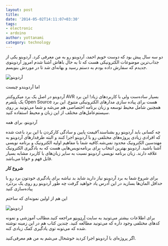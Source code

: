 ```yaml
---
layout: post
title:  
date: '2014-05-02T14:11:07+03:30'
tags:
- electronic
- ardoino
author: yottanami
category: technology
---
```

دو سه سال پیش بود که دوست خوبم احمد، آردوینو رو به من معرفی کرد.
آردوینو یکی از جذاب‌ترین موضوعات الکترونیکی هست که تا به حال باهاش آشنا شدم امروز آردوینوی جدیدم که سفارش داده بودم به دستم رسید و بهانه‌ای شد تا در موردش بنویسم.

![آردوینو](https://dl.dropboxusercontent.com/u/106779105/blog/arduino.jpg)

اما آردویندو چیست 

آردوینو در اصل یک برد میکروکنتر AVR بسیار ساده‌ست ولی با کاربردهای زیاد! این برد یک پلتفرم Open Source هست برای پیاده سازی مدارهای الکترونیکی متنوع. این برد همچنین شامل محیط توسعه و زبان برنامه اختصاصی هم می‌شه و شما می‌تونید بر روی سیستم‌عامل‌های مختلف از این زبان و محیط استفاده کنید.


آردوینو، برای همه 

چه کسانی باید آردوینو رو بشناسند؟قیمت پایین و سادگی کارکردن با این برد باعث شده که افرادی زیادی پروژه‌های مختلفی رو با آردوینو اجرا کنند و البته طرفدار‌های آردوینو به مهندسین الکترونیک محدود نمی‌شه.کافیه شما با مفاهیم اولیه الکترونیک و برنامه نویسی آشنا باشید.
آردوینو بهترین انتخاب برای برنامه‌نویس‌هایی هست که به یادگیری الکترونیک علاقه دارند. زبان برنامه نویسی آردوینو نسبت به سایر زبان‌های با کاربرد مشابه بسیار قابل فهم و خوانا می‌باشد.

**شروع کار**

برای شروع شما به برد آردوینو نیاز دارید شاید بد نباشه برای یادگیری خودتون برد رو با حداقل المان‌ها بسازید در این آدرس یاد خواهید گرفت چه طور آردوینو رو روی یک بردبُرد پیاده‌سازی کنید


این هم از اولین نمونه‌ای که ساختم

![آردوینو](https://dl.dropboxusercontent.com/u/106779105/blog/arduino_old.jpg)

برای اطلاعات بیشتر می‌تونید به سایت [آردوینو][1] مراجعه کنید.مطالب آموزشی و نمونه کدهای مختلفی وجود داره که می‌تونید مطالعه کنید. چندین کتاب هم در این زمینه نوشته شده که می‌تونه توی یادگیری کمک زیادی کنه.

اگر پروژه‌ای با آردوینو اجرا کردید خوشحال می‌شم به من هم معرفی‌کنید.



[1]: http://arduino.cc